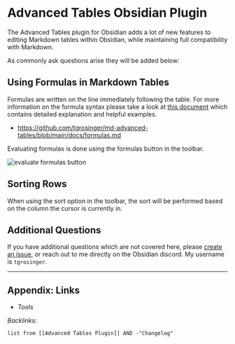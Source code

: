 # Advanced Tables Obsidian Plugin

The Advanced Tables plugin for Obsidian adds a lot of new features to editing Markdown tables within Obsidian, while maintaining full compatibility with Markdown.

As commonly ask questions arise they will be added below:

## Using Formulas in Markdown Tables

Formulas are written on the line immediately following the table. For more information on the formula syntax please take a look at [this document](https://github.com/tgrosinger/md-advanced-tables/blob/main/docs/formulas.md) which contains detailed explanation and helpful examples.

* <https://github.com/tgrosinger/md-advanced-tables/blob/main/docs/formulas.md>

Evaluating formulas is done using the formulas button in the toolbar.

![evaluate formulas button](https://raw.githubusercontent.com/tgrosinger/advanced-tables-obsidian/main/resources/screenshots/evaluate-formulas-button.png)

## Sorting Rows

When using the sort option in the toolbar, the sort will be performed based on the column the cursor is currently in.

## Additional Questions

If you have additional questions which are not covered here, please [create an issue](https://github.com/tgrosinger/advanced-tables-obsidian/issues/new/choose), or reach out to me directly on the Obsidian discord. My username is `tgrosinger`.

---

## Appendix: Links

* *Tools*

*Backlinks:*

````dataview
list from [[Advanced Tables Plugin]] AND -"Changelog"
````
